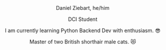 <center> Daniel Ziebart, he/him <br>

DCI Student

I am currently learning Python Backend Dev with enthusiasm. :sunglasses:

Master of two British shorthair male cats. :heart_eyes_cat:
